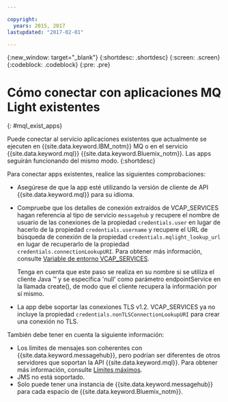 ```yaml
---

copyright:
  years: 2015, 2017
lastupdated: "2017-02-01"

---
```


{:new_window: target="_blank"}
{:shortdesc: .shortdesc}
{:screen: .screen}
{:codeblock: .codeblock}
{:pre: .pre}

# Cómo conectar con aplicaciones MQ Light existentes
{: #mql_exist_apps}

Puede conectar al servicio aplicaciones existentes que actualmente se ejecuten en {{site.data.keyword.IBM_notm}} MQ o en el servicio {{site.data.keyword.mql}} {{site.data.keyword.Bluemix_notm}}. Las apps seguirán funcionando del mismo modo.
{:shortdesc}

Para conectar apps existentes, realice las siguientes comprobaciones:

* Asegúrese de que la app esté utilizando la versión de cliente de API {{site.data.keyword.mql}} para su idioma.
* Compruebe que los detalles de conexión extraídos de VCAP_SERVICES hagan referencia al tipo de servicio <code>messagehub</code> y recupere el nombre de usuario de las conexiones de la propiedad <code>credentials.user</code> en lugar de hacerlo de la propiedad <code>credentials.username</code> y recupere el URL de búsqueda de conexión de la propiedad <code>credentials.mqlight_lookup_url</code> en lugar de recuperarlo de la propiedad <code>credentials.connectionLookupURI</code>. Para obtener más información, consulte [Variable de entorno VCAP_SERVICES](/docs/services/MessageHub/messagehub071.html).

	Tenga en cuenta que este paso se realiza en su nombre si se utiliza el cliente Java &trade; y se especifica 'null' como parámetro endpointService en la llamada create(), de modo que el cliente recupera la información por sí mismo.
	
* La app debe soportar las conexiones TLS v1.2. VCAP_SERVICES ya no incluye la propiedad <code>credentials.nonTLSConnectionLookupURI</code> para crear una conexión no TLS.

También debe tener en cuenta la siguiente información:

* Los límites de mensajes son coherentes con {{site.data.keyword.messagehub}}, pero podrían ser diferentes de otros servidores que soportan la API {{site.data.keyword.mql}}. Para obtener más información, consulte [Límites máximos](/docs/services/MessageHub/messagehub083.html).
* JMS no está soportado.
* Solo puede tener una instancia de
{{site.data.keyword.messagehub}}
para cada espacio de
{{site.data.keyword.Bluemix_notm}}.
